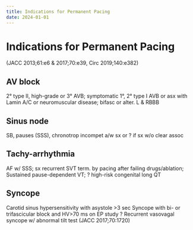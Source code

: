 ```yaml
---
title: Indications for Permanent Pacing
date: 2024-01-01
---
```

# Indications for Permanent Pacing

(JACC 2013;61:e6 & 2017;70:e39, Circ 2019;140:e382)
## AV block
2° type II, high-grade or 3° AVB; symptomatic 1°, 2° type I AVB or asx with Lamin A/C or neuromuscular disease; bifasc or alter. L & RBBB
## Sinus node
SB, pauses (SSS), chronotrop incompet a/w sx or ? if sx w/o clear assoc
## Tachy-arrhythmia
AF w/ SSS; sx recurrent SVT term. by pacing after failing drugs/ablation; Sustained pause-dependent VT; ? high-risk congenital long QT
## Syncope
Carotid sinus hypersensitivity with asystole >3 sec
Syncope with bi- or trifascicular block and HV>70 ms on EP study
? Recurrent vasovagal syncope w/ abnormal tilt test (JACC 2017;70:1720)
